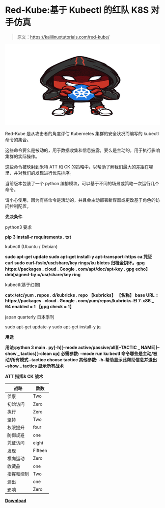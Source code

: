 # Red-Kube:基于 Kubectl 的红队 K8S 对手仿真

> 原文：<https://kalilinuxtutorials.com/red-kube/>

[![Red-Kube : Red Team K8S Adversary Emulation Based On Kubectl](img//71e27cc4dccc4a30c62672686bcd2514.png "Red-Kube : Red Team K8S Adversary Emulation Based On Kubectl")](https://1.bp.blogspot.com/-vTpR9SOSnIs/YKzROhkBvRI/AAAAAAAAJOA/GwORoWF62f8zkolpJA9y3YJ5K2ZYmrZZwCLcBGAsYHQ/s728/redcube%2B%25281%2529.png)

Red-Kube 是从攻击者的角度评估 Kubernetes 集群的安全状况而编写的 kubectl 命令的集合。

这些命令要么是被动的，用于数据收集和信息披露，要么是主动的，用于执行影响集群的实际操作。

这些命令被映射到米特 ATT 和 CK 的策略中，以帮助了解我们最大的差距在哪里，并对我们的发现进行优先排序。

当前版本包装了一个 python 编排模块，可以基于不同的场景或策略一次运行几个命令。

请小心使用，因为有些命令是活动的，并且会主动部署新容器或更改基于角色的访问控制配置。

**先决条件**

python3 要求

**pip 3 install-r requirements . txt**

kubectl (Ubuntu / Debian)

**sudo apt-get update
sudo apt-get install-y apt-transport-https ca 凭证 curl
sudo curl-fsslo/usr/share/key rings/ku bletes 归档金钥环。gpg https://packages . cloud . Google . com/apt/doc/apt-key . gpg
echo】deb[signed-by =/usr/share/key ring**

kubectl(基于红帽)

**cat</etc/yum . repos . d/kubricks . repo
【kubricks】
【名称】
base URL = https://packages . cloud . Google . com/yum/repos/kubricks-El 7-x86 _ 64
enabled = 1
【gpg check = 1】**

japan quarterly 日本季刊

sudo apt-get update-y
sudo apt-get install-y jq

**用途**

**用法:python 3 main . py[-h][–mode active/passive/all][–TACTIC _ NAME][–show _ tactics][–clean up]
必需参数:
–mode run ku bectl 命令哪些是主动/被动/所有模式
–tactice choose tactice
其他参数:
-h–帮助显示此帮助信息并退出
–show _ tactics 显示所有战术**

**ATT 指挥& CK 战术**

| 战略 | 数数 |
| --- | --- |
| 侦察 | Two |
| 初始访问 | Zero |
| 执行 | Zero |
| 坚持 | Two |
| 权限提升 | four |
| 防御规避 | one |
| 凭证访问 | eight |
| 发现 | Fifteen |
| 横向运动 | Zero |
| 收藏品 | one |
| 指挥和控制 | Two |
| 漏出 | one |
| 影响 | Zero |

[**Download**](https://github.com/lightspin-tech/red-kube)